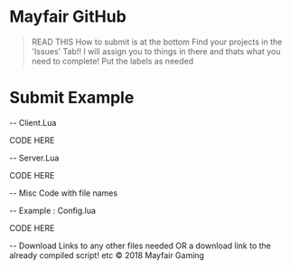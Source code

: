 # Mayfair GitHub
> READ THIS
> How to submit is at the bottom
> Find your projects in the 'Issues' Tab!!
> I will assign you to things in there and thats what you need to complete!
> Put the labels as needed


# Submit Example

-- Client.Lua

CODE HERE


-- Server.Lua

CODE HERE

-- Misc Code with file names

-- Example : Config.lua

CODE HERE


-- Download Links to any other files needed OR a download link to the already compiled script!
etc
© 2018 Mayfair Gaming
